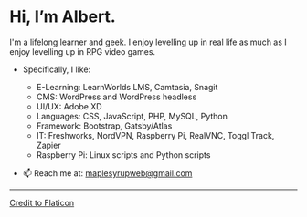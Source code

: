# Hi, I’m Albert. 

I'm a lifelong learner and geek. I enjoy levelling up in real life as much as I enjoy levelling up in RPG video games. 

-  Specifically, I like: 
    * E-Learning: LearnWorlds LMS, Camtasia, Snagit
    * CMS: WordPress and WordPress headless
    * UI/UX: Adobe XD
    * Languages: CSS, JavaScript, PHP, MySQL, Python 
    * Framework: Bootstrap, Gatsby/Atlas 
    * IT: Freshworks, NordVPN, Raspberry Pi, RealVNC, Toggl Track, Zapier
    * Raspberry Pi: Linux scripts and Python scripts


- 📫 Reach me at: maplesyrupweb@gmail.com

***


<!---
maplesyrupweb/maplesyrupweb is a ✨ special ✨ repository because its `README.md` (this file) appears on your GitHub profile.
You can click the Preview link to take a look at your changes.
--->


<a href="https://www.flaticon.com/free-icons/maple-syrup" title="maple syrup icons">Credit to Flaticon</a>
